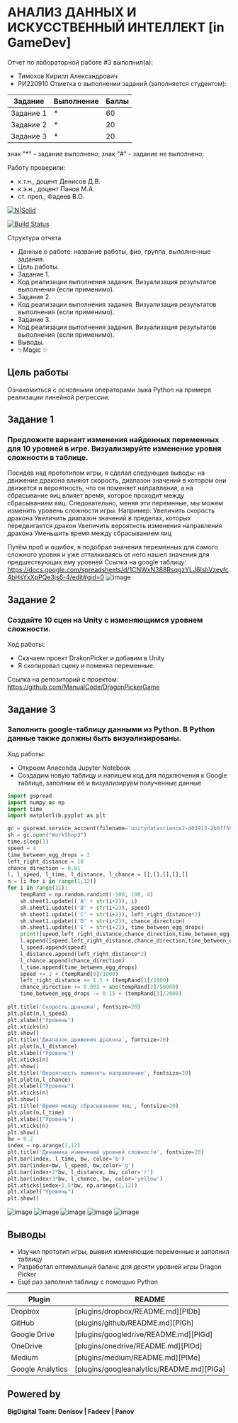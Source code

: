 # АНАЛИЗ ДАННЫХ И ИСКУССТВЕННЫЙ ИНТЕЛЛЕКТ [in GameDev]
Отчет по лабораторной работе #3 выполнил(а):
- Тимохов Кирилл Александрович
- РИ220910
Отметка о выполнении заданий (заполняется студентом):

| Задание | Выполнение | Баллы |
| ------ | ------ | ------ |
| Задание 1 | * | 60 |
| Задание 2 | * | 20 |
| Задание 3 | * | 20 |

знак "*" - задание выполнено; знак "#" - задание не выполнено;

Работу проверили:
- к.т.н., доцент Денисов Д.В.
- к.э.н., доцент Панов М.А.
- ст. преп., Фадеев В.О.

[![N|Solid](https://cldup.com/dTxpPi9lDf.thumb.png)](https://nodesource.com/products/nsolid)

[![Build Status](https://travis-ci.org/joemccann/dillinger.svg?branch=master)](https://travis-ci.org/joemccann/dillinger)

Структура отчета

- Данные о работе: название работы, фио, группа, выполненные задания.
- Цель работы.
- Задание 1.
- Код реализации выполнения задания. Визуализация результатов выполнения (если применимо).
- Задание 2.
- Код реализации выполнения задания. Визуализация результатов выполнения (если применимо).
- Задание 3.
- Код реализации выполнения задания. Визуализация результатов выполнения (если применимо).
- Выводы.
- ✨Magic ✨

## Цель работы
Ознакомиться с основными операторами зыка Python на примере реализации линейной регрессии.

## Задание 1
### Предложите вариант изменения найденных переменных для 10 уровней в игре. Визуализируйте изменение уровня сложности в таблице.
Посидев над прототипом игры, я сделал следующие выводы: на движение дракона влияют скорость, диапазон значений в котором они движется и вероятность, что он поменяет направления, а на сбрасывание яиц влияет время, которое проходит между сбрасыванием яиц. Следовательно, меняя эти перемнные, мы можем изменить уровень сложности игры.
Например:
Увеличить скорость дракона
Увеличить диапазон значений в пределах, которых передвигается дракон
Увеличить вероятнсть изменения направления дракона
Уменьшить время между сбрасыванием яиц

Путём проб и ошибок, я подобрал значения переменных для самого сложного уровня и уже отталкиваясь от него нашел значения для предшествующих ему уровней
Ссылка на google таблицу: https://docs.google.com/spreadsheets/d/1CNWxN388RsqgzYLJ6IshVzevfc4bHsYxXpPQe3js6-4/edit#gid=0
![image](https://github.com/ManualCode/DragonPicker-in-GameDev-lab3/assets/120582775/af4fdc74-79e4-4c79-9f35-ab91a5d3bdd2)


## Задание 2
### Создайте 10 сцен на Unity с изменяющимся уровнем сложности.
Ход работы:
- Скачаем проект DrakonPicker и добавим в Unity
- Я скопировал сцену и поменял переменные.

Ссылка на репозиторий с проектом: https://github.com/ManualCode/DragonPickerGame


## Задание 3
### Заполнить google-таблицу данными из Python. В Python данные также должны быть визуализированы.
Ход работы:
- Откроем Anaconda Jupyter Notebook
- Создадим новую таблицу и напишем код для подключения к Google таблице, заполним её и визуализируем полученные данные

```py
import gspread
import numpy as np
import time
import matplotlib.pyplot as plt

gc = gspread.service_account(filename='unitydatascience2-403913-2b0ff59b1198.json')
sh = gc.open("WorkShop3")
time.sleep(1)
speed = 4
time_between_egg_drops = 2
left_right_distance = 10
chance_direction = 0.01
l, l_speed, l_time, l_distance, l_chance = [],[],[],[],[]
n = [i for i in range(1,12)]
for i in range(11):
    tempRand = np.random.randint(-100, 100, 4)   
    sh.sheet1.update(('A' + str(i+2)), i)
    sh.sheet1.update(('B' + str(i+2)), speed)
    sh.sheet1.update(('C' + str(i+2)), left_right_distance*2)
    sh.sheet1.update(('D' + str(i+2)), chance_direction)
    sh.sheet1.update(('E' + str(i+2)), time_between_egg_drops)
    print([speed,left_right_distance,chance_direction,time_between_egg_drops])
    l.append([speed,left_right_distance,chance_direction,time_between_egg_drops])
    l_speed.append(speed)
    l_distance.append(left_right_distance*2)
    l_chance.append(chance_direction)
    l_time.append(time_between_egg_drops)
    speed += 2 + (tempRand[0]/1000)
    left_right_distance += 1.5 + (tempRand[1]/1000)
    chance_direction += 0.003 + abs(tempRand[2]/50000)
    time_between_egg_drops -= 0.15 + (tempRand[3]/2000)
    
plt.title('Скорость дракона', fontsize=20)
plt.plot(n,l_speed)
plt.xlabel("Уровень")
plt.xticks(n)
plt.show()
plt.title('Диапазон движения дракона', fontsize=20)
plt.plot(n,l_distance)
plt.xlabel("Уровень")
plt.xticks(n)
plt.show()
plt.title('Вероятность поменять направление', fontsize=20)
plt.plot(n,l_chance)
plt.xlabel("Уровень")
plt.xticks(n)
plt.show()
plt.title('Время между сбрасыванием яиц', fontsize=20)
plt.plot(n,l_time)
plt.xlabel("Уровень")
plt.xticks(n)
plt.show()
bw = 0.2
index = np.arange(1,12)
plt.title('Динамика изменений уровней сложности', fontsize=20)
plt.bar(index, l_time, bw, color='b')
plt.bar(index+bw, l_speed, bw,color='g')
plt.bar(index+2*bw, l_distance, bw, color='r')
plt.bar(index+3*bw, l_chance, bw, color='yellow')
plt.xticks(index+1.5*bw, np.arange(1,12))
plt.xlabel("Уровень")
plt.show()
```
![image](https://github.com/ManualCode/DragonPicker-in-GameDev-lab3/assets/120582775/1461b710-ce6e-493b-bf49-9c23b6845d67)
![image](https://github.com/ManualCode/DragonPicker-in-GameDev-lab3/assets/120582775/b62305e2-cbbd-4409-8ea9-e7c5e59193e4)
![image](https://github.com/ManualCode/DragonPicker-in-GameDev-lab3/assets/120582775/14afa059-673f-4220-9b96-dd929ce98516)
![image](https://github.com/ManualCode/DragonPicker-in-GameDev-lab3/assets/120582775/4858fe80-58e7-4a32-b34e-5a07419baebd)
![image](https://github.com/ManualCode/DragonPicker-in-GameDev-lab3/assets/120582775/032d815b-b306-4b8b-8eb1-1bd4217d9f7f)

## Выводы

- Изучил прототип игры, выявил изменяющие переменные и заполнил таблицу
- Разработал оптимальный баланс для десяти уровней игры Dragon Picker
- Ещё раз заполнил таблицу с помощью Python

| Plugin | README |
| ------ | ------ |
| Dropbox | [plugins/dropbox/README.md][PlDb] |
| GitHub | [plugins/github/README.md][PlGh] |
| Google Drive | [plugins/googledrive/README.md][PlGd] |
| OneDrive | [plugins/onedrive/README.md][PlOd] |
| Medium | [plugins/medium/README.md][PlMe] |
| Google Analytics | [plugins/googleanalytics/README.md][PlGa] |

## Powered by

**BigDigital Team: Denisov | Fadeev | Panov**
